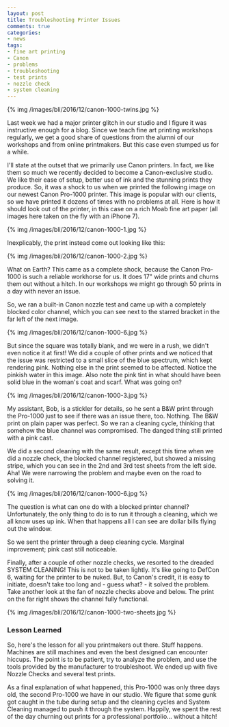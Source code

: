 ```yaml
---
layout: post
title: Troubleshooting Printer Issues
comments: true
categories:
- news
tags:
- fine art printing
- Canon
- problems
- troubleshooting
- test prints
- nozzle check
- system cleaning
---
```


{% img /images/bli/2016/12/canon-1000-twins.jpg %}

Last week we had a major printer glitch in our studio and I figure it was instructive enough for a blog. Since we teach fine art printing workshops regularly, we get a good share of questions from the alumni of our workshops and from online printmakers. But this case even stumped us for a while.

<!--more-->

I'll state at the outset that we primarily use Canon printers. In fact, we like them so much we recently decided to become a Canon-exclusive studio. We like their ease of setup, better use of ink and the stunning prints they produce. So, it was a shock to us when we printed the following image on our newest Canon Pro-1000 printer. This image is popular with our clients, so we have printed it dozens of times with no problems at all. Here is how it should look out of the printer, in this case on a rich Moab fine art paper (all images here taken on the fly with an iPhone 7). 

{% img /images/bli/2016/12/canon-1000-1.jpg %}

Inexplicably, the print instead come out looking like this:

{% img /images/bli/2016/12/canon-1000-2.jpg %}

What on Earth? This came as a complete shock, because the Canon Pro-1000 is such a reliable workhorse for us. It does 17" wide prints and churns them out without a hitch. In our workshops we might go through 50 prints in a day with never an issue.

So, we ran a built-in Canon nozzle test and came up with a completely blocked color channel, which you can see next to the starred bracket in the far left of the next image. 

{% img /images/bli/2016/12/canon-1000-6.jpg %}

But since the square was totally blank, and we were in a rush, we didn't even notice it at first! We did a couple of other prints and we noticed that the issue was restricted to a small slice of the blue spectrum, which kept rendering pink. Nothing else in the print seemed to be affected. Notice the pinkish water in this image. Also note the pink tint in what should have been solid blue in the woman's coat and scarf. What was going on? 

{% img /images/bli/2016/12/canon-1000-3.jpg %}

My assistant, Bob, is a stickler for details, so he sent a B&W print through the Pro-1000 just to see if there was an issue there, too. Nothing. The B&W print on plain paper was perfect. So we ran a cleaning cycle, thinking that somehow the blue channel was compromised. The danged thing still printed with a pink cast.

We did a second cleaning with the same result, except this time when we did a nozzle check, the blocked channel registered, but showed a missing stripe, which you can see in the 2nd and 3rd test sheets from the left side. Aha! We were narrowing the problem and maybe even on the road to solving it. 

{% img /images/bli/2016/12/canon-1000-6.jpg %}

The question is what can one do with a blocked printer channel? Unfortunately, the only thing to do is to run it through a cleaning, which we all know uses up ink. When that happens all I can see are dollar bills flying out the window. 

So we sent the printer through a deep cleaning cycle. Marginal improvement; pink cast still noticeable. 

Finally, after a couple of other nozzle checks, we resorted to the dreaded SYSTEM CLEANING! This is not to be taken lightly. It's like going to DefCon 6, waiting for the printer to be nuked. But, to Canon's credit, it is easy to initiate, doesn't take too long and - guess what? - it solved the problem. Take another look at the fan of nozzle checks above and below. The print on the far right shows the channel fully functional. 

{% img /images/bli/2016/12/canon-1000-two-sheets.jpg %}

### Lesson Learned

So, here's the lesson for all you printmakers out there. Stuff happens. Machines are still machines and even the best designed can encounter hiccups. The point is to be patient, try to analyze the problem, and use the tools provided by the manufacturer to troubleshoot. We ended up with five Nozzle Checks and several test prints.  

As a final explanation of what happened, this Pro-1000 was only three days old, the second Pro-1000 we have in our studio. We figure that some gunk got caught in the tube during setup and the cleaning cycles and System Cleaning managed to push it through the system. Happily, we spent the rest of the day churning out prints for a professional portfolio... without a hitch! 

